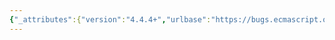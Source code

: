 ```yaml
---
{"_attributes":{"version":"4.4.4+","urlbase":"https://bugs.ecmascript.org/","maintainer":"dherman@mozilla.com"},"bug":{"bug_id":88,"creation_ts":"2011-04-12 13:46:00 -0700","short_desc":"Test could all be downloaded at the beginning in parallel","delta_ts":"2011-05-10 11:39:31 -0700","product":"Test262","component":"Test262 website","version":"unspecified","rep_platform":"PC","op_sys":"All","bug_status":"CONFIRMED","priority":"High","bug_severity":"enhancement","everconfirmed":true,"reporter":{"uid":"bruant.d","name":"David Bruant"},"assigned_to":{"uid":"dfugate","name":"Dave Fugate"},"long_desc":[{"commentid":183,"comment_count":0,"who":{"uid":"bruant.d","name":"David Bruant"},"bug_when":"2011-04-12 13:46:44 -0700","thetext":"When starting the test run, testcaseslist.json is downloaded. It contains paths to all tests. All of these could be downloaded right away. Even if they are not use right away. If downloaded (with XMLHttpRequest) and cached by the browser, later attempts to retrieve the tests will be a fetch from cache which is usually far more efficient that a network request.\nHaving the right HTTP headers and changing the behavior when recieving testcaseslist.json sounds like easy changes to make and the benefits may be important."},{"commentid":203,"comment_count":1,"who":{"uid":"dfugate","name":"Dave Fugate"},"bug_when":"2011-05-10 11:39:31 -0700","thetext":"Conservatively estimating four hours on this mainly due to the testing against all platforms that will be needed afterwards.\n\nBeefing up the Importance to 'High' - this has been suggested multiple times."}]}}
---
```

